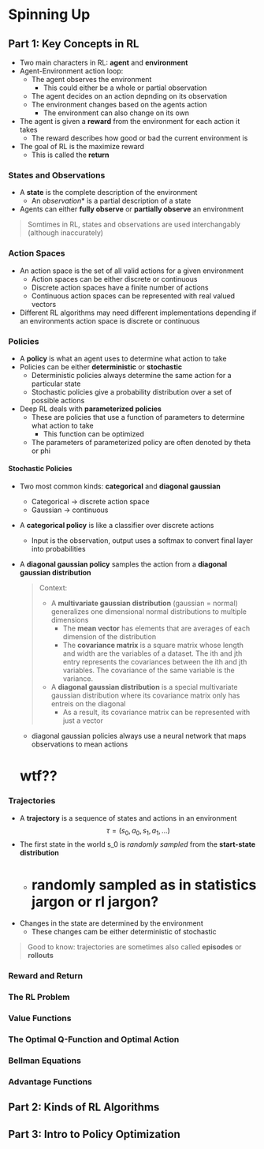 # **Spinning Up**

## **Part 1: Key Concepts in RL**

- Two main characters in RL: **agent** and **environment**
- Agent-Environment action loop:
    - The agent observes the environment
        - This could either be a whole or partial observation
    - The agent decides on an action depnding on its observation
    - The environment changes based on the agents action
        - The environment can also change on its own
- The agent is given a **reward** from the environment for each action it takes
    - The reward describes how good or bad the current environment is
- The goal of RL is the maximize reward
    - This is called the **return**

### **States and Observations**
- A **state** is the complete description of the environment
    - An *observation** is a partial description of a state
- Agents can either **fully observe** or **partially observe** an environment

> Somtimes in RL, states and observations are used interchangably (although inaccurately)

### **Action Spaces**
- An action space is the set of all valid actions for a given environment
    - Action spaces can be either discrete or continuous
    - Discrete action spaces have a finite number of actions
    - Continuous action spaces can be represented with real valued vectors
- Different RL algorithms may need different implementations depending if an environments action space is discrete or continuous

### **Policies**
- A **policy** is what an agent uses to determine what action to take
- Policies can be either **deterministic** or **stochastic**
    - Deterministic policies always determine the same action for a particular state
    - Stochastic policies give a probability distribution over a set of possible actions
- Deep RL deals with **parameterized policies**
    - These are policies that use a function of parameters to determine what action to take
        - This function can be optimized
    - The parameters of parameterized policy are often denoted by theta or phi

#### **Stochastic Policies**
- Two most common kinds: **categorical** and **diagonal gaussian**
    - Categorical -> discrete action space
    - Gaussian -> continuous
- A **categorical policy** is like a classifier over discrete actions
    - Input is the observation, output uses a softmax to convert final layer into probabilities
- A **diagonal gaussian policy** samples the action from a **diagonal gaussian distribution**
    > Context:
    >    - A **multivariate gaussian distribution** (gaussian = normal) generalizes one dimensional normal distributions to multiple dimensions
    >       - The **mean vector** has elements that are averages of each dimension of the distribution
    >       - The **covariance matrix** is a square matrix whose length and width are the variables of a dataset. The ith and jth entry represents the covariances between the ith and jth variables. The covariance of the same variable is the variance.
    >    - A **diagonal gaussian distribution** is a special multivariate gaussian distribution where its covariance matrix only has entreis on the diagonal
    >       - As a result, its covariance matrix can be represented with just a vector
    - diagonal gaussian policies always use a neural network that maps observations to mean actions

    # wtf??

### **Trajectories**
- A **trajectory** is a sequence of states and actions in an environment
$$\tau = (s_0, a_0, s_1, a_1, ...)$$
- The first state in the world s_0 is *randomly sampled* from the **start-state distribution**
    - # randomly sampled as in statistics jargon or rl jargon?
- Changes in the state are determined by the environment
    - These changes cam be either deterministic of stochastic
> Good to know: trajectories are sometimes also called **episodes** or **rollouts**

### **Reward and Return**

### **The RL Problem**

### **Value Functions**

### **The Optimal Q-Function and Optimal Action**

### **Bellman Equations**

### **Advantage Functions**


## **Part 2: Kinds of RL Algorithms**


## **Part 3: Intro to Policy Optimization**

